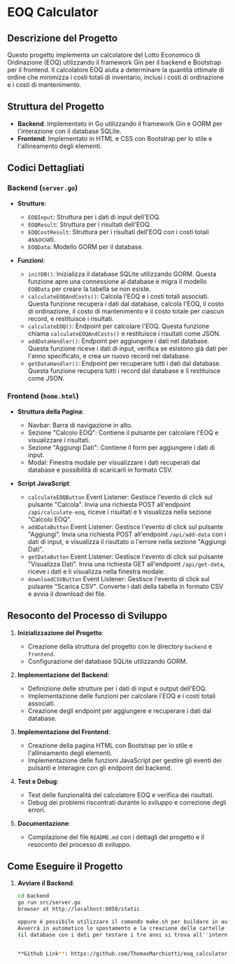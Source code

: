 # EOQ Calculator

## Descrizione del Progetto

Questo progetto implementa un calcolatore del Lotto Economico di Ordinazione (EOQ) utilizzando il framework Gin per il backend e Bootstrap per il frontend. Il calcolatore EOQ aiuta a determinare la quantità ottimale di ordine che minimizza i costi totali di inventario, inclusi i costi di ordinazione e i costi di mantenimento.

## Struttura del Progetto

- **Backend**: Implementato in Go utilizzando il framework Gin e GORM per l'interazione con il database SQLite.
- **Frontend**: Implementato in HTML e CSS con Bootstrap per lo stile e l'allineamento degli elementi.

## Codici Dettagliati

### Backend (`server.go`)

- **Strutture**:
  - `EOQInput`: Struttura per i dati di input dell'EOQ.
  - `EOQResult`: Struttura per i risultati dell'EOQ.
  - `EOQCostResult`: Struttura per i risultati dell'EOQ con i costi totali associati.
  - `EOQData`: Modello GORM per il database.

- **Funzioni**:
  - `initDB()`: Inizializza il database SQLite utilizzando GORM. Questa funzione apre una connessione al database e migra il modello `EOQData` per creare la tabella se non esiste.
  - `calculateEOQAndCosts()`: Calcola l'EOQ e i costi totali associati. Questa funzione recupera i dati dal database, calcola l'EOQ, il costo di ordinazione, il costo di mantenimento e il costo totale per ciascun record, e restituisce i risultati.
  - `calculateEOQ()`: Endpoint per calcolare l'EOQ. Questa funzione chiama `calculateEOQAndCosts()` e restituisce i risultati come JSON.
  - `addDataHandler()`: Endpoint per aggiungere i dati nel database. Questa funzione riceve i dati di input, verifica se esistono già dati per l'anno specificato, e crea un nuovo record nel database.
  - `getDataHandler()`: Endpoint per recuperare tutti i dati dal database. Questa funzione recupera tutti i record dal database e li restituisce come JSON.

### Frontend (`home.html`)

- **Struttura della Pagina**:
  - Navbar: Barra di navigazione in alto.
  - Sezione "Calcolo EOQ": Contiene il pulsante per calcolare l'EOQ e visualizzare i risultati.
  - Sezione "Aggiungi Dati": Contiene il form per aggiungere i dati di input.
  - Modal: Finestra modale per visualizzare i dati recuperati dal database e possibilità di scaricarli in formato CSV.

- **Script JavaScript**:
  - `calculateEOQButton` Event Listener: Gestisce l'evento di click sul pulsante "Calcola". Invia una richiesta POST all'endpoint `/api/calculate-eoq`, riceve i risultati e li visualizza nella sezione "Calcolo EOQ".
  - `addDataButton` Event Listener: Gestisce l'evento di click sul pulsante "Aggiungi". Invia una richiesta POST all'endpoint `/api/add-data` con i dati di input, e visualizza il risultato o l'errore nella sezione "Aggiungi Dati".
  - `getDataButton` Event Listener: Gestisce l'evento di click sul pulsante "Visualizza Dati". Invia una richiesta GET all'endpoint `/api/get-data`, riceve i dati e li visualizza nella finestra modale.
  - `downloadCSVButton` Event Listener: Gestisce l'evento di click sul pulsante "Scarica CSV". Converte i dati della tabella in formato CSV e avvia il download del file.

## Resoconto del Processo di Sviluppo

1. **Inizializzazione del Progetto**:
   - Creazione della struttura del progetto con le directory `backend` e `frontend`.
   - Configurazione del database SQLite utilizzando GORM.

2. **Implementazione del Backend**:
   - Definizione delle strutture per i dati di input e output dell'EOQ.
   - Implementazione delle funzioni per calcolare l'EOQ e i costi totali associati.
   - Creazione degli endpoint per aggiungere e recuperare i dati dal database.

3. **Implementazione del Frontend**:
   - Creazione della pagina HTML con Bootstrap per lo stile e l'allineamento degli elementi.
   - Implementazione delle funzioni JavaScript per gestire gli eventi dei pulsanti e interagire con gli endpoint del backend.

4. **Test e Debug**:
   - Test delle funzionalità del calcolatore EOQ e verifica dei risultati.
   - Debug dei problemi riscontrati durante lo sviluppo e correzione degli errori.

5. **Documentazione**:
   - Compilazione del file `README.md` con i dettagli del progetto e il resoconto del processo di sviluppo.

## Come Eseguire il Progetto

1. **Avviare il Backend**:
   ```sh
   cd backend
   go run src/server.go
   browser at http://localhost:8050/static

   oppure é possibile utilizzare il comando make.sh per buildare in automatico l''applicativo e farlo partire
   Avverrá in automatico lo spostamento e la creazione delle cartelle di lavoro, verrá creato anche in automatico un database nuovo. A cui bisognerá aggiungere i dati manualmente attraverso l''applicativo.
   (il database con i dati per testare i tre anni si trova all''interno della cartella backend [eoq.db])


   **Github Link**: https://github.com/ThomasMarchiotti/eoq_calculator